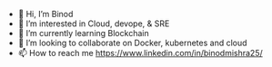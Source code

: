 - 👋 Hi, I’m Binod
- 👀 I’m interested in Cloud, devope, & SRE
- 🌱 I’m currently learning Blockchain 
- 💞️ I’m looking to collaborate on Docker, kubernetes and cloud
- 📫 How to reach me https://www.linkedin.com/in/binodmishra25/

<!---
mishbi05/mishbi05 is a ✨ special ✨ repository because its `README.md` (this file) appears on your GitHub profile.
You can click the Preview link to take a look at your changes.
--->
